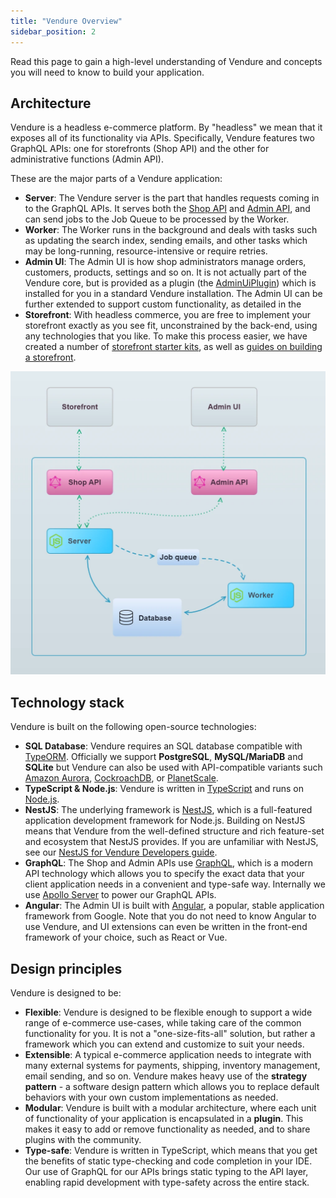 ```yaml
---
title: "Vendure Overview"
sidebar_position: 2
---
```


Read this page to gain a high-level understanding of Vendure and concepts you will need to know to build your application.

## Architecture

Vendure is a headless e-commerce platform. By "headless" we mean that it exposes all of its functionality via APIs. Specifically, Vendure features two GraphQL APIs: one for storefronts (Shop API) and the other for administrative functions (Admin API).

These are the major parts of a Vendure application:

* **Server**: The Vendure server is the part that handles requests coming in to the GraphQL APIs. It serves both the [Shop API](/reference/graphql-api/shop/queries) and [Admin API](/reference/graphql-api/admin/queries), and can send jobs to the Job Queue to be processed by the Worker.
* **Worker**: The Worker runs in the background and deals with tasks such as updating the search index, sending emails, and other tasks which may be long-running, resource-intensive or require retries.
* **Admin UI**: The Admin UI is how shop administrators manage orders, customers, products, settings and so on. It is not actually part of the Vendure core, but is provided as a plugin (the [AdminUiPlugin](/reference/core-plugins/admin-ui-plugin/)) which is installed for you in a standard Vendure installation. The Admin UI can be further extended to support custom functionality, as detailed in the 
* **Storefront**: With headless commerce, you are free to implement your storefront exactly as you see fit, unconstrained by the back-end, using any technologies that you like. To make this process easier, we have created a number of [storefront starter kits](/guides/storefront/storefront-starters/), as well as [guides on building a storefront](/guides/storefront/connect-api/).

![./Vendure_docs-architecture.webp](./Vendure_docs-architecture.webp) 

## Technology stack

Vendure is built on the following open-source technologies:

- **SQL Database**: Vendure requires an SQL database compatible with [TypeORM](https://typeorm.io/). Officially we support **PostgreSQL**, **MySQL/MariaDB** and **SQLite** but Vendure can also be used with API-compatible variants such [Amazon Aurora](https://aws.amazon.com/rds/aurora/), [CockroachDB](https://www.cockroachlabs.com/), or [PlanetScale](https://planetscale.com/).
- **TypeScript & Node.js**: Vendure is written in [TypeScript](https://www.typescriptlang.org/) and runs on [Node.js](https://nodejs.org).
- **NestJS**: The underlying framework is [NestJS](https://nestjs.com/), which is a full-featured application development framework for Node.js. Building on NestJS means that Vendure from the well-defined structure and rich feature-set and ecosystem that NestJS provides. If you are unfamiliar with NestJS, see our [NestJS for Vendure Developers guide](/TODO).
- **GraphQL**: The Shop and Admin APIs use [GraphQL](https://graphql.org/), which is a modern API technology which allows you to specify the exact data that your client application needs in a convenient and type-safe way. Internally we use [Apollo Server](https://www.apollographql.com/docs/apollo-server/) to power our GraphQL APIs.
- **Angular**: The Admin UI is built with [Angular](https://angular.io/), a popular, stable application framework from Google. Note that you do not need to know Angular to use Vendure, and UI extensions can even be written in the front-end framework of your choice, such as React or Vue.

## Design principles

Vendure is designed to be:

- **Flexible**: Vendure is designed to be flexible enough to support a wide range of e-commerce use-cases, while taking care of the common functionality for you. It is not a "one-size-fits-all" solution, but rather a framework which you can extend and customize to suit your needs.
- **Extensible**: A typical e-commerce application needs to integrate with many external systems for payments, shipping, inventory management, email sending, and so on. Vendure makes heavy use of the **strategy pattern** - a software design pattern which allows you to replace default behaviors with your own custom implementations as needed.
- **Modular**: Vendure is built with a modular architecture, where each unit of functionality of your application is encapsulated in a **plugin**. This makes it easy to add or remove functionality as needed, and to share plugins with the community.
- **Type-safe**: Vendure is written in TypeScript, which means that you get the benefits of static type-checking and code completion in your IDE. Our use of GraphQL for our APIs brings static typing to the API layer, enabling rapid development with type-safety across the entire stack.


